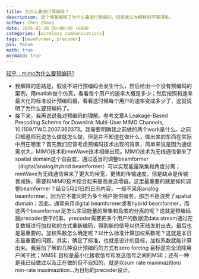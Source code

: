 ```yaml
---
title: 为什么要进行预编码？
description: 这个博客解释了为什么要进行预编码，但是我认为解释的不够清晰。
author: Chen Zhang
date: 2025-05-28 00:00:00 +0800
categories: [wireless communications]
tags: [beamformer, precoder]
pin: false
math: true
mermaid: true
---
```


[知乎：mimo为什么要预编码?](https://www.zhihu.com/question/23152367)

- 我解释的思路是，假设不进行预编码会发生什么，然后给出一个没有预编码的案例，用matlab做个仿真，看看每个用户的速率大概是多少；然后按照和速率最大化的标准设计预编码器，看看这时候每个用户的速率变成多少了，这就说明了为什么要预编码了。
- 接下来，我再说说我对预编码的理解。参考文章A Leakage-Based Precoding Scheme for Downlink Multi-User MIMO Channels, 10.1109/TWC.2007.360373。我需要明确我之前做的两个work是什么。之前只知道师兄说怎么做就怎么做，但是并不知道在做什么，做出来的东西在实际中用在哪里？首先我们应该考虑预编码技术出现的背景，简单来说是因为通信需求大，MIMO技术和mmWave技术相继出现。MIMO技术为无线通信带来了spatial domain这个自由度，通过适当的调整beamformer（digital/analog/hybrid beamformer）可以实现能量聚集和角度分离；mmWave为无线通信带来了更大的带宽，更快的传输速度，但是缺点是传输衰减快，需要和MIMO技术结合起来提高发送增益。这里最重要的就是如何调整beamformer？结合5月21日的日志内容，一般不采用analog beamformer，因为它不能同时为多个用户提供服务，那岂不是浪费了spatial domain；因此，通常采用digital beamformer或者hybrid beamformer，而这两个beamformer是怎么实现能量的聚集和角度的分离的呢？这就是预编码器precoder要干的事。precoder需要把多个用户的数据流data stream通过在复数域进行加权和的方式重新编码，得到新的信号以供天线发射出去。最后也是最重要的，加权系数怎么确定呢？以什么标准计算加权系数呢？这就是本日志最重要的问题。其实，确定了标准，也就是设计的目标，加权系数就能计算出来。我目前了解的几种设计预编码的方式有zero forcing 目标是完全消除用户间干扰；MMSE 目标是最小化接收信号和发送信号之间的MSE；还有一种是我已经做过以及正在做的但不自知的，就是以sum rate maximazition/ min-rate maximazition...为目标的precoder设计。
